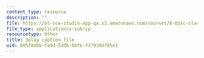```yaml
---
content_type: resource
description: ''
file: https://ol-ocw-studio-app-qa.s3.amazonaws.com/courses/8-01sc-classical-mechanics-fall-2016/805f8d0bfa9d53db8bfbf37930d785e1_ykwNGB9kuaA.vtt
file_type: application/x-subrip
resourcetype: Other
title: 3play caption file
uid: 805f8d0b-fa9d-53db-8bfb-f37930d785e1
---
```

